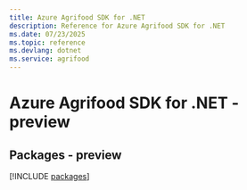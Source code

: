 ```yaml
---
title: Azure Agrifood SDK for .NET
description: Reference for Azure Agrifood SDK for .NET
ms.date: 07/23/2025
ms.topic: reference
ms.devlang: dotnet
ms.service: agrifood
---
```

# Azure Agrifood SDK for .NET - preview
## Packages - preview
[!INCLUDE [packages](agrifood-index.md)]